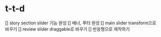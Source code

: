 <h1> t-t-d </h1>

[] story section slider 기능 완성
[] 배너, 푸터 완성
[] main slider transform으로 바꾸기
[] review slider draggable로 바꾸기
[] 반응형으로 제작하기
